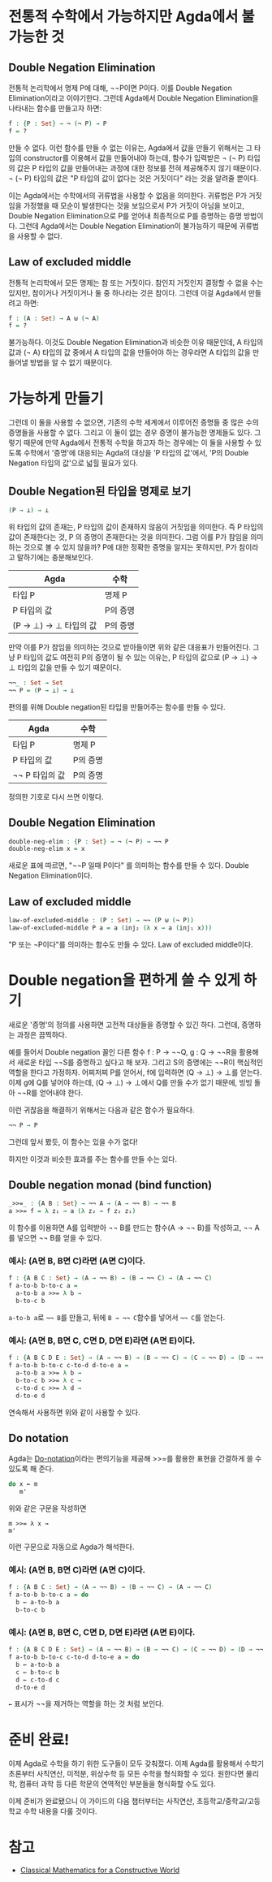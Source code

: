 # 전통적 수학에서 가능하지만 Agda에서 불가능한 것
## Double Negation Elimination
전통적 논리학에서 명제 P에 대해, ¬¬P이면 P이다. 이를 Double Negation Elimination이라고 이야기한다. 그런데 Agda에서 Double Negation Elimination을 나타내는 함수를 만들고자 하면:
```agda
f : {P : Set} → ¬ (¬ P) → P
f = ?
```
만들 수 없다. 이런 함수를 만들 수 없는 이유는, Agda에서 값을 만들기 위해서는 그 타입의 constructor를 이용해서 값을 만들어내야 하는데, 함수가 입력받은 ¬ (¬ P) 타입의 값은 P 타입의 값을 만들어내는 과정에 대한 정보를 전혀 제공해주지 않기 때문이다. ¬ (¬ P) 타입의 값은 "P 타입의 값이 없다는 것은 거짓이다" 라는 것을 알려줄 뿐이다.

이는 Agda에서는 수학에서의 귀류법을 사용할 수 없음을 의미한다. 귀류법은 P가 거짓임을 가정했을 때 모순이 발생한다는 것을 보임으로서 P가 거짓이 아님을 보이고, Double Negation Elimination으로 P를 얻어내 최종적으로 P를 증명하는 증명 방법이다. 그런데 Agda에서는 Double Negation Elimination이 불가능하기 때문에 귀류법을 사용할 수 없다.

## Law of excluded middle
전통적 논리학에서 모든 명제는 참 또는 거짓이다. 참인지 거짓인지 결정할 수 없을 수는 있지만, 참이거나 거짓이거나 둘 중 하나라는 것은 참이다. 그런데 이걸 Agda에서 만들려고 하면:
```agda
f : (A : Set) → A ⊎ (¬ A)
f = ?
```
불가능하다. 이것도 Double Negation Elimination과 비슷한 이유 때문인데, A 타입의 값과 (¬ A) 타입의 값 중에서 A 타입의 값을 만들어야 하는 경우라면 A 타입의 값을 만들어낼 방법을 알 수 없기 때문이다.

# 가능하게 만들기
그런데 이 둘을 사용할 수 없으면, 기존의 수학 세계에서 이루어진 증명들 중 많은 수의 증명들을 사용할 수 없다. 그리고 이 둘이 없는 경우 증명이 불가능한 명제들도 있다. 그렇기 때문에 만약 Agda에서 전통적 수학을 하고자 하는 경우에는 이 둘을 사용할 수 있도록 수학에서 '증명'에 대응되는 Agda의 대상을 'P 타입의 값'에서, 'P의 Double Negation 타입의 값'으로 넓힐 필요가 있다.
## Double Negation된 타입을 명제로 보기
```agda
(P → ⊥) → ⊥
```
위 타입의 값의 존재는, P 타입의 값이 존재하지 않음이 거짓임을 의미한다. 즉 P 타입의 값이 존재한다는 것, P 의 증명이 존재한다는 것을 의미한다. 그럼 이를 P가 참임을 의미하는 것으로 볼 수 있지 않을까? P에 대한 정확한 증명을 알지는 못하지만, P가 참이라고 말하기에는 충분해보인다.

|Agda|수학|
|---|---|
|타입 P|명제 P|
|P 타입의 값|P의 증명|
|(P → ⊥) → ⊥ 타입의 값|P의 증명|

만약 이를 P가 참임을 의미하는 것으로 받아들이면 위와 같은 대응표가 만들어진다. 그냥 P 타입의 값도 여전히 P의 증명이 될 수 있는 이유는, P 타입의 값으로 (P → ⊥) → ⊥ 타입의 값을 만들 수 있기 때문이다.

```agda
¬¬_ : Set → Set
¬¬ P = (P → ⊥) → ⊥
```

편의를 위해 Double negation된 타입을 만들어주는 함수를 만들 수 있다.

|Agda|수학|
|---|---|
|타입 P|명제 P|
|P 타입의 값|P의 증명|
|¬¬ P 타입의 값|P의 증명|

정의한 기호로 다시 쓰면 이렇다.

## Double Negation Elimination
```agda
double-neg-elim : {P : Set} → ¬ (¬ P) → ¬¬ P
double-neg-elim x = x
```
새로운 표에 따르면, "¬¬P 일때 P이다" 를 의미하는 함수를 만들 수 있다. Double Negation Elimination이다.

## Law of excluded middle
```agda
law-of-excluded-middle : (P : Set) → ¬¬ (P ⊎ (¬ P))
law-of-excluded-middle P a = a (inj₂ (λ x → a (inj₁ x)))
```
"P 또는 ¬P이다"를 의미하는 함수도 만들 수 있다. Law of excluded middle이다.

# Double negation을 편하게 쓸 수 있게 하기
새로운 '증명'의 정의를 사용하면 고전적 대상들을 증명할 수 있긴 하다. 그런데, 증명하는 과정은 끔찍하다.

예를 들어서 Double negation 꼴인 다른 함수 f : P → ¬¬Q, g : Q → ¬¬R을 활용해서 새로운 타입 ¬¬S를 증명하고 싶다고 해 보자. 그리고 S의 증명에는 ¬¬R이 핵심적인 역할을 한다고 가정하자. 어찌저찌 P를 얻어서, f에 입력하면 (Q → ⊥) → ⊥를 얻는다. 이제 g에 Q를 넣어야 하는데, (Q → ⊥) → ⊥에서 Q를 만들 수가 없기 때문에, 빙빙 돌아 ¬¬R를 얻어내야 한다.

이런 귀찮음을 해결하기 위해서는 다음과 같은 함수가 필요하다.
```agda
¬¬ P → P
```
그런데 앞서 봤듯, 이 함수는 있을 수가 없다!

하지만 이것과 비슷한 효과를 주는 함수를 만들 수는 있다.

## Double negation monad (bind function)
```agda
_>>=_ : {A B : Set} → ¬¬ A → (A → ¬¬ B) → ¬¬ B
a >>= f = λ z₁ → a (λ z₂ → f z₂ z₁)
```

이 함수를 이용하면 A를 입력받아 ¬¬ B를 만드는 함수(A → ¬¬ B)를 작성하고, ¬¬ A를 넣으면 ¬¬ B를 얻을 수 있다.

### 예시: (A면 B, B면 C)라면 (A면 C)이다.
```agda
f : {A B C : Set} → (A → ¬¬ B) → (B → ¬¬ C) → (A → ¬¬ C)
f a-to-b b-to-c a = 
  a-to-b a >>= λ b →
  b-to-c b
```
`a-to-b a`로 `¬¬ B`를 만들고, 뒤에 `B → ¬¬ C`함수를 넣어서 `¬¬ C`를 얻는다.

### 예시: (A면 B, B면 C, C면 D, D면 E)라면 (A면 E)이다.
```agda
f : {A B C D E : Set} → (A → ¬¬ B) → (B → ¬¬ C) → (C → ¬¬ D) → (D → ¬¬ E) → (A → ¬¬ E)
f a-to-b b-to-c c-to-d d-to-e a = 
  a-to-b a >>= λ b →
  b-to-c b >>= λ c →
  c-to-d c >>= λ d →
  d-to-e d
```
연속해서 사용하면 위와 같이 사용할 수 있다.

## Do notation
Agda는 [Do-notation](https://agda.readthedocs.io/en/v2.6.3/language/syntactic-sugar.html#do-notation)이라는 편의기능을 제공해 >>=를 활용한 표현을 간결하게 쓸 수 있도록 해 준다.

```agda
do x ← m
   m'
```
위와 같은 구문을 작성하면
```
m >>= λ x →
m'
```
이런 구문으로 자동으로 Agda가 해석한다.

### 예시: (A면 B, B면 C)라면 (A면 C)이다.
```agda
f : {A B C : Set} → (A → ¬¬ B) → (B → ¬¬ C) → (A → ¬¬ C)
f a-to-b b-to-c a = do 
  b ← a-to-b a
  b-to-c b
```

### 예시: (A면 B, B면 C, C면 D, D면 E)라면 (A면 E)이다.
```agda
f : {A B C D E : Set} → (A → ¬¬ B) → (B → ¬¬ C) → (C → ¬¬ D) → (D → ¬¬ E) → (A → ¬¬ E)
f a-to-b b-to-c c-to-d d-to-e a = do
  b ← a-to-b a
  c ← b-to-c b
  d ← c-to-d c
  d-to-e d
```
`←` 표시가 ¬¬을 제거하는 역할을 하는 것 처럼 보인다.

# 준비 완료!
이제 Agda로 수학을 하기 위한 도구들이 모두 갖춰졌다. 이제 Agda를 활용해서 수학기초론부터 사칙연산, 미적분, 위상수학 등 모든 수학을 형식화할 수 있다. 원한다면 물리학, 컴퓨터 과학 등 다른 학문의 연역적인 부분들을 형식화할 수도 있다.

이제 준비가 완료됐으니 이 가이드의 다음 챕터부터는 사칙연산, 초등학교/중학교/고등학교 수학 내용을 다룰 것이다.

# 참고
- [Classical Mathematics for a Constructive World](https://arxiv.org/ftp/arxiv/papers/1008/1008.1213.pdf)